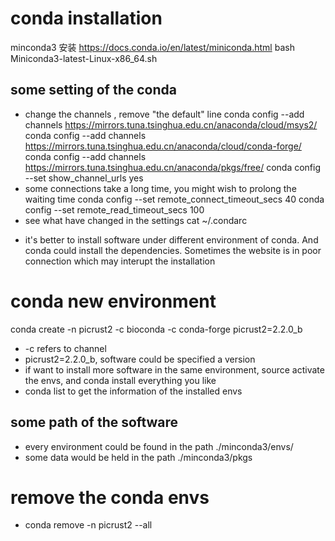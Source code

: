 # conda installation
minconda3 安装
https://docs.conda.io/en/latest/miniconda.html
bash Miniconda3-latest-Linux-x86_64.sh

## some setting of the conda
+ change the channels , remove "the default"  line
conda config --add channels https://mirrors.tuna.tsinghua.edu.cn/anaconda/cloud/msys2/
conda config --add channels https://mirrors.tuna.tsinghua.edu.cn/anaconda/cloud/conda-forge/
conda config --add channels https://mirrors.tuna.tsinghua.edu.cn/anaconda/pkgs/free/
conda config --set show_channel_urls yes
+ some connections take a long time, you might wish to prolong the waiting time
conda config --set remote_connect_timeout_secs 40
conda config --set remote_read_timeout_secs 100
+ see what have changed in the settings
cat ~/.condarc



- it's better to install software under different environment of conda. And conda could install the dependencies. Sometimes the website is in poor connection which may interupt the installation

# conda new environment
conda create -n picrust2 -c bioconda -c conda-forge picrust2=2.2.0_b
+ -c refers to channel
+ picrust2=2.2.0_b, software could be specified a version
+ if want to install more software in the same environment, source activate the envs, and conda install everything you like 
+ conda list    to get the information of the installed envs

## some path of the software 
+ every environment could be found in the path ./minconda3/envs/
+ some data would be held in the path ./minconda3/pkgs

# remove the conda envs
+ conda remove -n picrust2 --all





